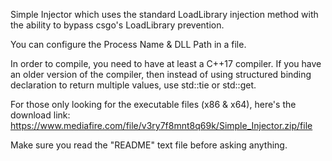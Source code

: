 Simple Injector which uses the standard LoadLibrary injection method with the ability to bypass csgo's LoadLibrary prevention.

You can configure the Process Name & DLL Path in a file.

In order to compile, you need to have at least a C++17 compiler. If you have an older version of the compiler, then instead of using structured binding declaration to return multiple values, use std::tie or std::get.

For those only looking for the executable files (x86 & x64), here's the download link: https://www.mediafire.com/file/v3ry7f8mnt8q69k/Simple_Injector.zip/file

Make sure you read the "README" text file before asking anything.
